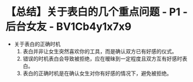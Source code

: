 # 【总结】关于表白的几个重点问题 - P1 - 后台女友 - BV1Cb4y1x7x9

-   关于表白的正确时机
    1.  表白并非让女生突然喜欢你的工具，而是确认双方已有好感的仪式。
    2.  错误的时机表白会导致被拒绝，应在暧昧到一定程度且双方互有好感时表白。
    3.  表白的正确时机是在确认女生对你有好感的情况下，避免被拒绝。